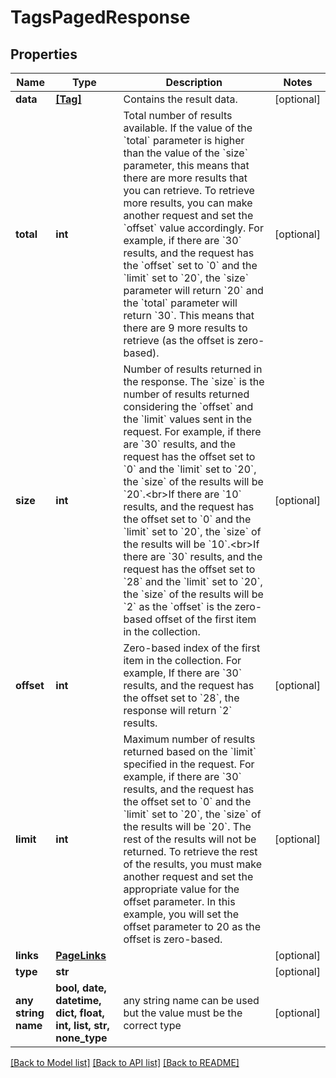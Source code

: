 # TagsPagedResponse


## Properties
Name | Type | Description | Notes
------------ | ------------- | ------------- | -------------
**data** | [**[Tag]**](Tag.md) | Contains the result data. | [optional] 
**total** | **int** | Total number of results available. If the value of the &#x60;total&#x60; parameter is higher than the value of the &#x60;size&#x60; parameter, this means that there are more results that you can retrieve. To retrieve more results, you can make another request and set the &#x60;offset&#x60; value accordingly. For example, if there are &#x60;30&#x60; results, and the request has the &#x60;offset&#x60; set to &#x60;0&#x60; and the &#x60;limit&#x60; set to &#x60;20&#x60;, the &#x60;size&#x60; parameter will return &#x60;20&#x60; and the &#x60;total&#x60; parameter will return &#x60;30&#x60;. This means that there are 9 more results to retrieve (as the offset is zero-based). | [optional] 
**size** | **int** | Number of results returned in the response. The &#x60;size&#x60; is the number of results returned considering the &#x60;offset&#x60; and the &#x60;limit&#x60; values sent in the request. For example, if there are &#x60;30&#x60; results, and the request has the offset set to &#x60;0&#x60; and the &#x60;limit&#x60; set to &#x60;20&#x60;, the &#x60;size&#x60; of the results will be &#x60;20&#x60;.&lt;br&gt;If there are &#x60;10&#x60; results, and the request has the offset set to &#x60;0&#x60; and the &#x60;limit&#x60; set to &#x60;20&#x60;, the &#x60;size&#x60; of the results will be &#x60;10&#x60;.&lt;br&gt;If there are &#x60;30&#x60; results, and the request has the offset set to &#x60;28&#x60; and the &#x60;limit&#x60; set to &#x60;20&#x60;, the &#x60;size&#x60; of the results will be &#x60;2&#x60; as the &#x60;offset&#x60; is the zero-based offset of the first item in the collection. | [optional] 
**offset** | **int** | Zero-based index of the first item in the collection. For example, If there are &#x60;30&#x60; results, and the request has the offset set to &#x60;28&#x60;, the response will return &#x60;2&#x60; results. | [optional] 
**limit** | **int** | Maximum number of results returned based on the &#x60;limit&#x60; specified in the request. For example, if there are &#x60;30&#x60; results, and the request has the offset set to &#x60;0&#x60; and the &#x60;limit&#x60; set to &#x60;20&#x60;, the &#x60;size&#x60; of the results will be &#x60;20&#x60;. The rest of the results will not be returned. To retrieve the rest of the results, you must make another request and set the appropriate value for the offset parameter. In this example, you will set the offset parameter to 20 as the offset is zero-based.  | [optional] 
**links** | [**PageLinks**](PageLinks.md) |  | [optional] 
**type** | **str** |  | [optional] 
**any string name** | **bool, date, datetime, dict, float, int, list, str, none_type** | any string name can be used but the value must be the correct type | [optional]

[[Back to Model list]](../README.md#documentation-for-models) [[Back to API list]](../README.md#documentation-for-api-endpoints) [[Back to README]](../README.md)


